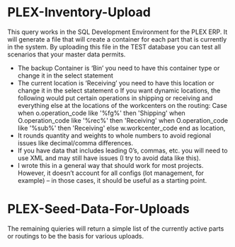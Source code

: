 # PLEX-Inventory-Upload
This query works in the SQL Development Environment for the PLEX ERP. It will generate a file that will create a container for each part that is currently in the system. By uploading this file in the TEST database you can test all scenarios that your master data permits. 

-	The backup Container is ‘Bin’ you need to have this container type or change it in the select statement
-	The current location is ‘Receiving’ you need to have this location or change it in the select statement
o	If you want dynamic locations, the following would put certain operations in shipping or receiving and everything else at the locations of the workcenters on the routing: Case when o.operation_code like '%fg%' then 'Shipping' when O.operation_code like '%rec%' then 'Receiving' when O.operation_code like '%sub%' then 'Receiving' else w.workcenter_code end as location, 
-	It rounds quantity and weights to whole numbers to avoid regional issues like decimal/comma differences.
-	If you have data that includes leading 0’s, commas, etc. you will need to use XML and may still have issues (I try to avoid data like this).
-	I wrote this in a general way that should work for most projects. However, it doesn’t account for all configs (lot management, for example) – in those cases, it should be useful as a starting point.  

# PLEX-Seed-Data-For-Uploads
The remaining quieries will return a simple list of the currently active parts or routings to be the basis for various uploads.
